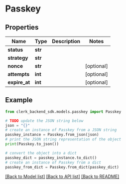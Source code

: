 # Passkey


## Properties

Name | Type | Description | Notes
------------ | ------------- | ------------- | -------------
**status** | **str** |  | 
**strategy** | **str** |  | 
**nonce** | **str** |  | [optional] 
**attempts** | **int** |  | [optional] 
**expire_at** | **int** |  | [optional] 

## Example

```python
from clerk_backend_sdk.models.passkey import Passkey

# TODO update the JSON string below
json = "{}"
# create an instance of Passkey from a JSON string
passkey_instance = Passkey.from_json(json)
# print the JSON string representation of the object
print(Passkey.to_json())

# convert the object into a dict
passkey_dict = passkey_instance.to_dict()
# create an instance of Passkey from a dict
passkey_from_dict = Passkey.from_dict(passkey_dict)
```
[[Back to Model list]](../README.md#documentation-for-models) [[Back to API list]](../README.md#documentation-for-api-endpoints) [[Back to README]](../README.md)


